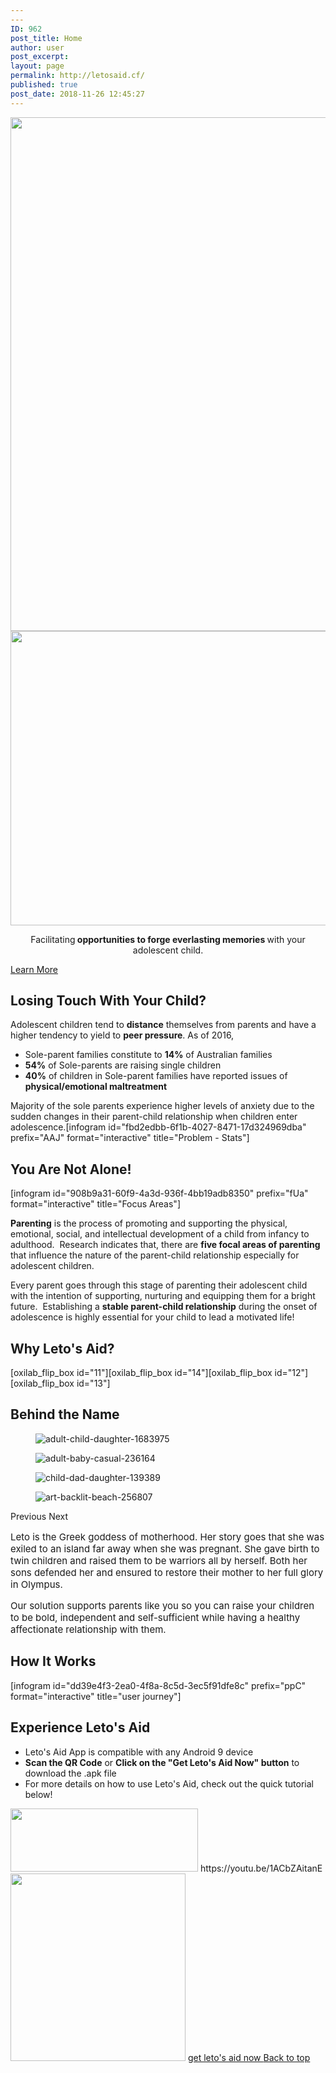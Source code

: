 ```yaml
---
---
ID: 962
post_title: Home
author: user
post_excerpt:
layout: page
permalink: http://letosaid.cf/
published: true
post_date: 2018-11-26 12:45:27
---
```

<img width="1024" height="822" src="http://letosaid.cf/wp-content/uploads/2019/09/web-no-back-1024x822.png" alt="" srcset="http://letosaid.cf/wp-content/uploads/2019/09/web-no-back-1024x822.png 1024w, http://letosaid.cf/wp-content/uploads/2019/09/web-no-back-300x241.png 300w, http://letosaid.cf/wp-content/uploads/2019/09/web-no-back-768x617.png 768w, http://letosaid.cf/wp-content/uploads/2019/09/web-no-back.png 1529w" sizes="(max-width: 1024px) 100vw, 1024px" />											
										<img width="768" height="471" src="http://letosaid.cf/wp-content/uploads/2019/10/stay-5-1-768x471.png" alt="" srcset="http://letosaid.cf/wp-content/uploads/2019/10/stay-5-1-768x471.png 768w, http://letosaid.cf/wp-content/uploads/2019/10/stay-5-1-300x184.png 300w, http://letosaid.cf/wp-content/uploads/2019/10/stay-5-1-1024x628.png 1024w" sizes="(max-width: 768px) 100vw, 768px" />											
		<p style="text-align: center;">Facilitating<strong> opportunities to forge everlasting memories </strong>with your adolescent child.</p>		
			<a href="#problem" role="button">
						Learn More
					</a>
			<h2>Losing Touch With Your Child?</h2>		
		Adolescent children tend to <b>distance</b> themselves from parents and have a higher tendency to yield to <b>peer pressure</b>. As of 2016,<ul><li>Sole-parent families constitute to <b>14%</b> of Australian families</li><li><b>54%</b> of Sole-parents are raising single children</li><li><b>40%</b> of children in Sole-parent families have reported issues of <b>physical/emotional maltreatment</b></li></ul>Majority of the sole parents experience higher levels of anxiety due to the sudden changes in their parent-child relationship when children enter adolescence.[infogram id="fbd2edbb-6f1b-4027-8471-17d324969dba" prefix="AAJ" format="interactive" title="Problem - Stats"]		
			<h2>You Are Not Alone!</h2>		
		[infogram id="908b9a31-60f9-4a3d-936f-4bb19adb8350" prefix="fUa" format="interactive" title="Focus Areas"]<p><b>Parenting</b> is the process of promoting and supporting the physical, emotional, social, and intellectual development of a child from infancy to adulthood.  Research indicates that, there are <b style="font-style: inherit;">five focal areas of parenting</b> that influence the nature of the parent-child relationship especially for adolescent children.</p><p>Every parent goes through this stage of parenting their adolescent child with the intention of supporting, nurturing and equipping them for a bright future.  Establishing a <b>stable parent-child relationship</b> during the onset of adolescence is highly essential for your child to lead a motivated life!</p>		
			<h2>Why Leto's Aid?</h2>		
		[oxilab_flip_box id="11"][oxilab_flip_box id="14"][oxilab_flip_box id="12"][oxilab_flip_box id="13"]		
			<h2>Behind the Name</h2>		
				<figure><img src="http://letosaid.cf/wp-content/uploads/2019/09/adult-child-daughter-1683975-768x512.jpg" alt="adult-child-daughter-1683975" /></figure><figure><img src="http://letosaid.cf/wp-content/uploads/2019/10/adult-baby-casual-236164-768x512.jpg" alt="adult-baby-casual-236164" /></figure><figure><img src="http://letosaid.cf/wp-content/uploads/2019/09/child-dad-daughter-139389-768x512.jpg" alt="child-dad-daughter-139389" /></figure><figure><img src="http://letosaid.cf/wp-content/uploads/2019/10/art-backlit-beach-256807-768x511.jpg" alt="art-backlit-beach-256807" /></figure>			
						Previous
						Next
		<p style="font-size: 15px; font-style: normal; font-weight: 400;">Leto is the Greek goddess of motherhood. Her story goes that she was exiled to an island far away when she was pregnant. She gave birth to twin children and raised them to be warriors all by herself. Both her sons defended her and ensured to restore their mother to her full glory in Olympus.</p><p style="font-size: 15px; font-style: normal; font-weight: 400;">Our solution supports parents like you so you can raise your children to be bold, independent and self-sufficient while having a healthy affectionate relationship with them.</p>		
			<h2>How It Works</h2>		
		[infogram id="dd39e4f3-2ea0-4f8a-8c5d-3ec5f91dfe8c" prefix="ppC" format="interactive" title="user journey"]		
			<h2>Experience Leto's Aid</h2>		
		<ul><li style="text-align: left;">Leto's Aid App is compatible with any Android 9 device</li><li style="text-align: left;"><strong>Scan the QR Code</strong> or <strong>Click on the "Get Leto's Aid Now" button</strong> to download the .apk file</li><li style="text-align: left;">For more details on how to use Leto's Aid, check out the quick tutorial below!</li></ul>		
										<img width="300" height="101" src="http://letosaid.cf/wp-content/uploads/2019/09/download-for-android-300x101.jpg" alt="" srcset="http://letosaid.cf/wp-content/uploads/2019/09/download-for-android-300x101.jpg 300w, http://letosaid.cf/wp-content/uploads/2019/09/download-for-android.jpg 572w" sizes="(max-width: 300px) 100vw, 300px" />											
		https://youtu.be/1ACbZAitanE		
										<img width="280" height="300" src="http://letosaid.cf/wp-content/uploads/2019/09/qr-phone-2-1-280x300.png" alt="" srcset="http://letosaid.cf/wp-content/uploads/2019/09/qr-phone-2-1-280x300.png 280w, http://letosaid.cf/wp-content/uploads/2019/09/qr-phone-2-1-768x824.png 768w, http://letosaid.cf/wp-content/uploads/2019/09/qr-phone-2-1.png 893w" sizes="(max-width: 280px) 100vw, 280px" />											
			<a href="http://letosaid.cf/wp-content/uploads/2019/10/Letos_Aid.apk" role="button">
						get leto's aid now
					</a>
			<a href="#top" role="button">
						Back to top
					</a>